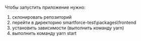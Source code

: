 Чтобы запустить приложение нужно:
1) склонировать репозиторий
2) перейти в директорию smartforce-test\packages\frontend
3) установить зависимости (выполнить команду yarn)
4) выполнить команду yarn start

